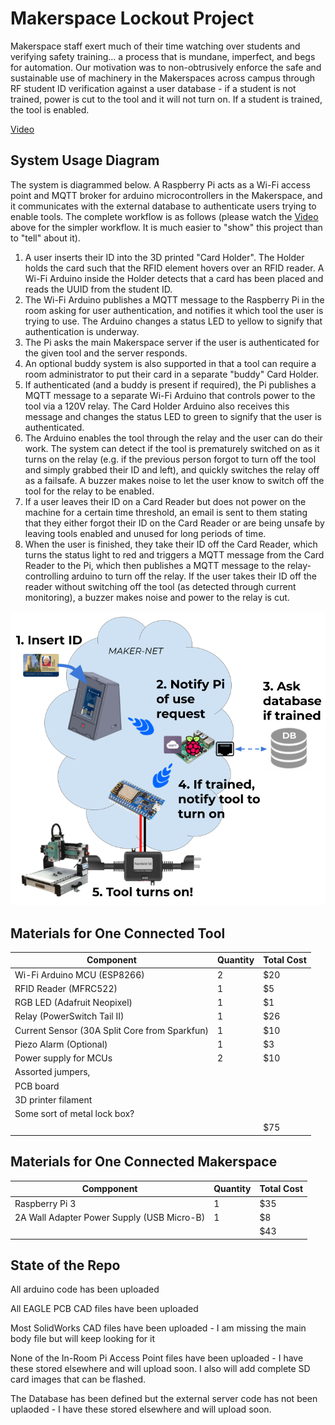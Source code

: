 # Makerspace Lockout Project
Makerspace staff exert much of their time watching over students and verifying safety training… a process that is mundane, imperfect, and begs for automation.
Our motivation was to non-obtrusively enforce the safe and sustainable use of machinery in the Makerspaces across campus through RF student ID verification against a user database - if a student is not trained, power is cut to the tool and it will not turn on. If a student is trained, the tool is enabled.


[Video](https://www.youtube.com/watch?v=2HG-vyV4yoM)

## System Usage Diagram
The system is diagrammed below. A Raspberry Pi acts as a Wi-Fi access point and MQTT broker for arduino microcontrollers in the Makerspace, and it communicates with the external database to authenticate users trying to enable tools. The complete workflow is as follows (please watch the [Video](https://www.youtube.com/watch?v=2HG-vyV4yoM) above for the simpler workflow. It is much easier to "show" this project than to "tell" about it).
1. A user inserts their ID into the 3D printed "Card Holder". The Holder holds the card such that the RFID element hovers over an RFID reader. A Wi-Fi Arduino inside the Holder detects that a card has been placed and reads the UUID from the student ID.
2. The Wi-Fi Arduino publishes a MQTT message to the Raspberry Pi in the room asking for user authentication, and notifies it which tool the user is trying to use. The Arduino changes a status LED to yellow to signify that authentication is underway.
3. The Pi asks the main Makerspace server if the user is authenticated for the given tool and the server responds.
4. An optional buddy system is also supported in that a tool can require a room administrator to put their card in a separate "buddy" Card Holder. 
5. If authenticated (and a buddy is present if required), the Pi publishes a MQTT message to a separate Wi-Fi Arduino that controls power to the tool via a 120V relay. The Card Holder Arduino also receives this message and changes the status LED to green to signify that the user is authenticated.
6. The Arduino enables the tool through the relay and the user can do their work. The system can detect if the tool is prematurely switched on as it turns on the relay (e.g. if the previous person forgot to turn off the tool and simply grabbed their ID and left), and quickly switches the relay off as a failsafe. A buzzer makes noise to let the user know to switch off the tool for the relay to be enabled.
7. If a user leaves their ID on a Card Reader but does not power on the machine for a certain time threshold, an email is sent to them stating that they either forgot their ID on the Card Reader or are being unsafe by leaving tools enabled and unused for long periods of time.
8. When the user is finished, they take their ID off the Card Reader, which turns the status light to red and triggers a MQTT message from the Card Reader to the Pi, which then publishes a MQTT message to the relay-controlling arduino to turn off the relay. If the user takes their ID off the reader without switching off the tool (as detected through current monitoring), a buzzer makes noise and power to the relay is cut.


![Diagram](./diagram.png)

## Materials for One Connected Tool
| Component      | Quantity | Total Cost
| ----------- | ----------- | ---------
| Wi-Fi Arduino MCU (ESP8266)      | 2       | $20
| RFID Reader (MFRC522)   | 1        | $5
| RGB LED (Adafruit Neopixel)   | 1        | $1
| Relay (PowerSwitch Tail II)   | 1        | $26
| Current Sensor (30A Split Core from Sparkfun)   | 1        | $10
| Piezo Alarm (Optional)   | 1        | $3
| Power supply for MCUs | 2 | $10
| Assorted jumpers, | |
| PCB board | |
| 3D printer filament | |
| Some sort of metal lock box? | |
| | | $75

## Materials for One Connected Makerspace
| Compponent      | Quantity | Total Cost 
| ----------- | ----------- | -----
| Raspberry Pi 3      | 1       | $35
| 2A Wall Adapter Power Supply (USB Micro-B) |1 | $8
| | | $43

## State of the Repo
All arduino code has been uploaded

All EAGLE PCB CAD files have been uploaded

Most SolidWorks CAD files have been uploaded - I am missing the main body file but will keep looking for it

None of the In-Room Pi Access Point files have been uploaded - I have these stored elsewhere and will upload soon. I also will add complete SD card images that can be flashed.

The Database has been defined but the external server code has not been uplaoded - I have these stored elsewhere and will upload soon.
